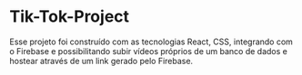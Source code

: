 # Tik-Tok-Project
Esse projeto foi construído com as tecnologias React, CSS, integrando com o Firebase e possibilitando subir vídeos próprios de um banco de dados e hostear através de um link gerado pelo Firebase.
